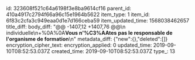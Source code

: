 id: 323608f521c64a6198f3e8ba9614cf16
parent_id: 410a4917c2794f66a96c15e1964b5622
item_type: 1
item_id: 6f83c2cfa3c949eaa0d1e7d166ceba59
item_updated_time: 1568038462657
title_diff: 
body_diff: "@@ -1407,12 +1407,76 @@\n individuelle\n+%0A%0A**Vous n'%C3%AAtes pas le responsable de l'organisme de formation**\n"
metadata_diff: {"new":{},"deleted":[]}
encryption_cipher_text: 
encryption_applied: 0
updated_time: 2019-09-10T08:52:53.037Z
created_time: 2019-09-10T08:52:53.037Z
type_: 13